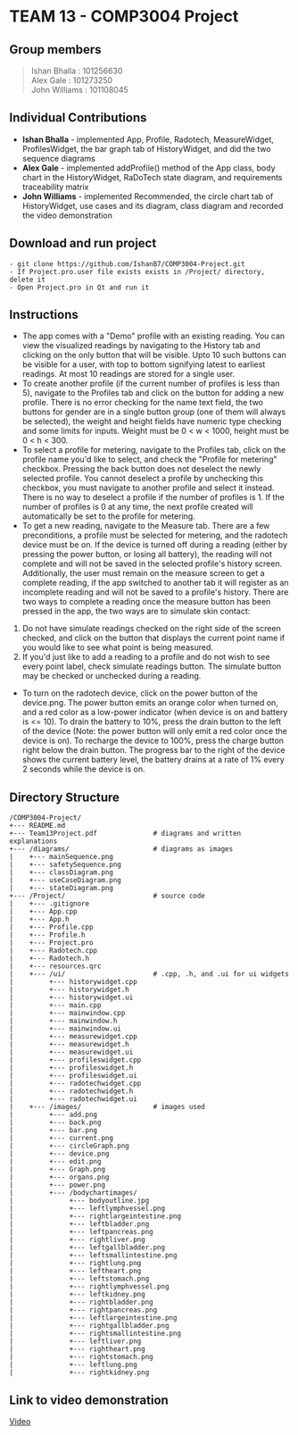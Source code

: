 # TEAM 13 - COMP3004 Project 

## Group members

> Ishan Bhalla : 101256630 <br>
> Alex Gale : 101273250<br>
> John Williams : 101108045 

## Individual Contributions 
- **Ishan Bhalla** - implemented App, Profile, Radotech, MeasureWidget, ProfilesWidget, the bar graph tab of HistoryWidget, and did the two sequence diagrams
- **Alex Gale** - implemented addProfile() method of the App class, body chart in the HistoryWidget, RaDoTech state diagram, and requirements traceability matrix
- **John Williams** - implemented Recommended, the circle chart tab of HistoryWidget, use cases and its diagram, class diagram and recorded the video demonstration

## Download and run project

```
- git clone https://github.com/IshanB7/COMP3004-Project.git
- If Project.pro.user file exists exists in /Project/ directory, delete it
- Open Project.pro in Qt and run it
```
## Instructions 
- The app comes with a "Demo" profile with an existing reading. You can view the visualized readings by navigating to the History tab and clicking on the only button that will be visible. Upto 10 such buttons can be visible for a user, with top to bottom signifying latest to earliest readings. At most 10 readings are stored for a single user.
- To create another profile (if the current number of profiles is less than 5), navigate to the Profiles tab and click on the button for adding a new profile. There is no error checking for the name text field, the two buttons for gender are in a single button group (one of them will always be selected), the weight and height fields have numeric type checking and some limits for inputs. Weight must be 0 < w < 1000, height must be 0 < h < 300.
- To select a profile for metering, navigate to the Profiles tab, click on the profile name you'd like to select, and check the "Profile for metering" checkbox. Pressing the back button does not deselect the newly selected profile. You cannot deselect a profile by unchecking this checkbox, you must navigate to another profile and select it instead. There is no way to deselect a profile if the number of profiles is 1. If the number of profiles is 0 at any time, the next profile created will automatically be set to the profile for metering. 
- To get a new reading, navigate to the Measure tab. There are a few preconditions, a profile must be selected for metering, and the radotech device must be on. If the device is turned off during a reading (either by pressing the power button, or losing all battery), the reading will not complete and will not be saved in the selected profile's history screen. Additionally, the user must remain on the measure screen to get a complete reading, if the app switched to another tab it will register as an incomplete reading and will not be saved to a profile's history. There are two ways to complete a reading once the measure button has been pressed in the app, the two ways are to simulate skin contact:
 1. Do not have simulate readings checked on the right side of the screen checked, and click on the button that displays the current point name if you would like to see what point is being measured. 
 2. If you'd just like to add a reading to a profile and do not wish to see every point label, check simulate readings button. The simulate button may be checked or unchecked during a reading.
- To turn on the radotech device, click on the power button of the device.png. The power button emits an orange color when turned on, and a red color as a low-power indicator (when device is on and battery is <= 10). To drain the battery to 10%, press the drain button to the left of the device (Note: the power button will only emit a red color once the device is on). To recharge the device to 100%, press the charge button right below the drain button. The progress bar to the right of the device shows the current battery level, the battery drains at a rate of 1% every 2 seconds while the device is on.

## Directory Structure
```
/COMP3004-Project/
+--- README.md 
+--- Team13Project.pdf              # diagrams and written explanations
+--- /diagrams/                     # diagrams as images
|    +--- mainSequence.png
|    +--- safetySequence.png
|    +--- classDiagram.png
|    +--- useCaseDiagram.png
|    +--- stateDiagram.png
+--- /Project/                      # source code
|    +--- .gitignore
|    +--- App.cpp
|    +--- App.h
|    +--- Profile.cpp
|    +--- Profile.h
|    +--- Project.pro
|    +--- Radotech.cpp
|    +--- Radotech.h
|    +--- resources.qrc
|    +--- /ui/                      # .cpp, .h, and .ui for ui widgets
|         +--- historywidget.cpp
|         +--- historywidget.h
|         +--- historywidget.ui
|         +--- main.cpp
|         +--- mainwindow.cpp
|         +--- mainwindow.h
|         +--- mainwindow.ui
|         +--- measurewidget.cpp
|         +--- measurewidget.h
|         +--- measurewidget.ui
|         +--- profileswidget.cpp
|         +--- profileswidget.h
|         +--- profileswidget.ui
|         +--- radotechwidget.cpp
|         +--- radotechwidget.h
|         +--- radotechwidget.ui
|    +--- /images/                  # images used
|         +--- add.png
|         +--- back.png
|         +--- bar.png
|         +--- current.png
|         +--- circleGraph.png
|         +--- device.png
|         +--- edit.png
|         +--- Graph.png
|         +--- organs.png
|         +--- power.png
|         +--- /bodychartimages/
|              +--- bodyoutline.jpg         
|              +--- leftlymphvessel.png     
|              +--- rightlargeintestine.png
|              +--- leftbladder.png         
|              +--- leftpancreas.png        
|              +--- rightliver.png
|              +--- leftgallbladder.png     
|              +--- leftsmallintestine.png  
|              +--- rightlung.png
|              +--- leftheart.png           
|              +--- leftstomach.png         
|              +--- rightlymphvessel.png
|              +--- leftkidney.png          
|              +--- rightbladder.png        
|              +--- rightpancreas.png
|              +--- leftlargeintestine.png  
|              +--- rightgallbladder.png    
|              +--- rightsmallintestine.png
|              +--- leftliver.png           
|              +--- rightheart.png          
|              +--- rightstomach.png
|              +--- leftlung.png            
|              +--- rightkidney.png
```

## Link to video demonstration
[Video](https://youtu.be/19oVQvr4T-Y) 

